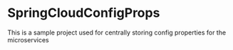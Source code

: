# SpringCloudConfigProps
This is a sample project used for centrally storing config properties for the microservices
